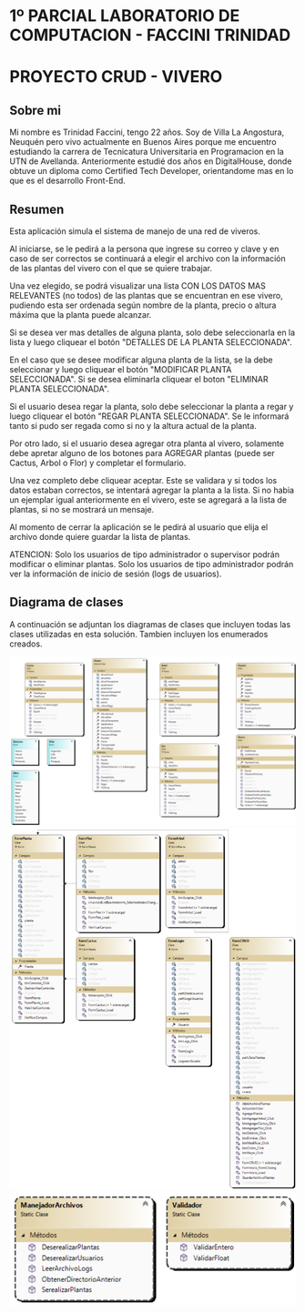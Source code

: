 
# 1º PARCIAL LABORATORIO DE COMPUTACION - FACCINI TRINIDAD
# PROYECTO CRUD - VIVERO

## Sobre mi
Mi nombre es Trinidad Faccini, tengo 22 años. Soy de Villa La Angostura, Neuquén pero vivo actualmente en Buenos Aires porque me encuentro estudiando la carrera de Tecnicatura Universitaria en Programacion en la UTN de Avellanda. Anteriormente estudié dos años en DigitalHouse, donde obtuve un diploma como Certified Tech Developer, orientandome mas en lo que es el desarrollo Front-End.

## Resumen  

Esta aplicación simula el sistema de manejo de una red de viveros.

Al iniciarse, se le pedirá a la persona que ingrese su correo y clave y en caso de ser correctos se continuará a elegir el archivo con la información de las plantas del vivero con el que se quiere trabajar.  

Una vez elegido, se podrá visualizar una lista CON LOS DATOS MAS RELEVANTES (no todos) de las plantas que se encuentran en ese vivero, pudiendo esta ser ordenada según nombre de la planta, precio o altura máxima que la planta puede alcanzar.  

Si se desea ver mas detalles de alguna planta, solo debe seleccionarla en la lista y luego cliquear el botón "DETALLES DE LA PLANTA SELECCIONADA".

En el caso que se desee modificar alguna planta de la lista, se la debe seleccionar y luego cliquear el botón "MODIFICAR PLANTA SELECCIONADA". Si se desea eliminarla cliquear el boton "ELIMINAR PLANTA SELECCIONADA". 

Si el usuario desea regar la planta, solo debe seleccionar la planta a regar y luego cliquear el botón "REGAR PLANTA SELECCIONADA". Se le informará tanto si pudo ser regada como si no y la altura actual de la planta. 

Por otro lado, si el usuario desea agregar otra planta al vivero, solamente debe apretar alguno de los botones para AGREGAR plantas (puede ser Cactus, Arbol o Flor) y completar el formulario.  

Una vez completo debe cliquear aceptar. Este se validara y si todos los datos estaban correctos, se intentará agregar la planta a la lista. 
Si no habia un ejemplar igual anteriormente en el vivero, este se agregará a la lista de plantas, si no se mostrará un mensaje. 

Al momento de cerrar la aplicación se le pedirá al usuario que elija el archivo donde quiere guardar la lista de plantas.  

ATENCION: 
Solo los usuarios de tipo administrador o supervisor podrán modificar o eliminar plantas.
Solo los usuarios de tipo administrador podrán ver la información de inicio de sesión (logs de usuarios).

## Diagrama de clases
A continuación se adjuntan los diagramas de clases que incluyen todas las clases utilizadas en esta solución. Tambien incluyen los enumerados creados. 

<img width="728" alt="image" src="https://github.com/trinifaccini/Faccini.Trinidad.PrimerParcial/blob/master/Diagramas/DiagramaClasesProyectoVivero.png">
<img width="728" alt="image" src="https://github.com/trinifaccini/Faccini.Trinidad.PrimerParcial/blob/master/Diagramas/DiagramaClasesFormularios.png">
<img width="728" alt="image" src = "https://github.com/trinifaccini/Faccini.Trinidad.PrimerParcial/blob/master/Diagramas/DiagramaClasesUtilidades.png">
